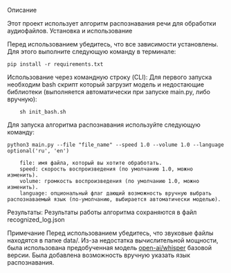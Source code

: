 Описание

Этот проект использует алгоритм распознавания речи для обработки аудиофайлов. 
Установка и использование

Перед использованием убедитесь, что все зависимости установлены. 
Для этого выполните следующую команду в терминале:

    pip install -r requirements.txt

Использование через командную строку (CLI):
Для первого запуска необходим bash скрипт который загрузит модель и недостающие библиотеки (выполняется автоматически при запуске main.py, либо вручную):
```
    sh init_bash.sh 
```

Для запуска алгоритма распознавания используйте следующую команду:

    python3 main.py --file "file_name" --speed 1.0 --volume 1.0 --language optional('ru', 'en') 
    
        file: имя файла, который вы хотите обработать.
        speed: скорость воспроизведения (по умолчанию 1.0, можно изменить).
        volume: громкость воспроизведения (по умолчанию 1.0, можно изменить).
        language: опциональный флаг дающий возможность вручную выбрать распознаваемый язык (по-умолчанию, выбирается автоматически моделью).

Результаты:
Результаты работы алгоритма сохраняются в файл recognized_log.json 

Примечание
Перед использованием убедитесь, что звуковые файлы находятся в папке data/.
Из-за недостатка вычислительной мощности, была использована предобученная модель [open-ai/whisper](https://huggingface.co/openai/whisper-base) базовой версии.
Была добавлена возможность вручную указать язык распознавания.
